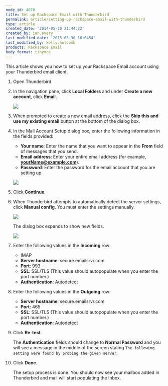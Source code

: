 ```yaml
---
node_id: 4070
title: Set up Rackspace Email with Thunderbird
permalink: article/setting-up-rackspace-email-with-thunderbird
type: article
created_date: '2014-05-20 21:44:22'
created_by: ian.avery
last_modified_date: '2015-03-30 16:0454'
last_modified_by: kelly.holcomb
products: Rackspace Email
body_format: tinymce
---
```


This article shows you how to set up your Rackspace Email account using
your Thunderbird email client.

1.  Open Thunderbird.
2.  In the navigation pane, click **Local Folders** and under **Create a
    new account**, click **Email**.

    ![](/knowledge_center/sites/default/files/field/image/thunderbird_create_acccount.png)

3.  When prompted to create a new email address, click the **Skip this
    and use my existing email** button at the bottom of the dialog box.
4.  In the Mail Account Setup dialog box, enter the following
    information in the fields provided:

    -   **Your name**: Enter the name that you want to appear in the
        **From** field of messages that you send.
    -   **Email address**: Enter your entire email address (for example,
        **yourName@example.com**).
    -   **Password**: Enter the password for the email account that you
        are setting up.

    ![](/knowledge_center/sites/default/files/field/image/Screen%20Shot%202014-05-21%20at%208.20.05%20AM.png)

5.  Click **Continue**.
6.  When Thunderbird attempts to automatically detect the server
    settings, click **Manual config**. You must enter the settings
    manually.

    ![](/knowledge_center/sites/default/files/field/image/Screen%20Shot%202014-05-21%20at%208.27.35%20AM.png)

    The dialog box expands to show new fields.

    ![](/knowledge_center/sites/default/files/field/image/Screen%20Shot%202014-05-21%20at%208.35.41%20AM.png)

7.  Enter the following values in the **Incoming** row:
    -   IMAP
    -   **Server hostname**: secure.emailsrvr.com
    -   **Port**: 993
    -   **SSL**: SSL/TLS (This value should autopopulate when you enter
        the port number.)
    -   **Authentication**: Autodetect

8.  Enter the following values in the **Outgoing** row:
    -   **Server hostname**: secure.emailsrvr.com
    -   **Port**: 465
    -   **SSL**: SSL/TLS (This value should autopopulate when you enter
        the port number.)
    -   **Authentication**: Autodetect

9.  Click **Re-test**.

    The **Authentication** fields should change to **Normal Password**
    and you will see a message in the middle of the screen stating
    `The following setting were found by probing the given server`.

10. Click **Done**.

    The setup process is done. You should now see your mailbox added in
    Thunderbird and mail will start populating the Inbox.



